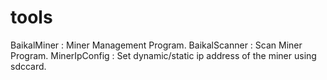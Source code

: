 # tools

BaikalMiner   : Miner Management Program.
BaikalScanner : Scan Miner Program.
MinerIpConfig : Set dynamic/static ip address of the miner using sdccard.
